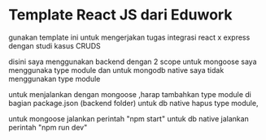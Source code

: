 # Template React JS dari Eduwork

gunakan template ini untuk mengerjakan tugas integrasi react x express dengan studi kasus CRUDS

disini saya menggunakan backend dengan 2 scope
untuk mongoose saya menggunaka type module
dan untuk mongodb native saya tidak menggunakan type module

untuk menjalankan dengan mongoose ,harap tambahkan type module di bagian package.json (backend folder)
untuk db native hapus type module,

untuk mongoose jalankan perintah "npm start"
untuk db native jalankan perintah "npm run dev"